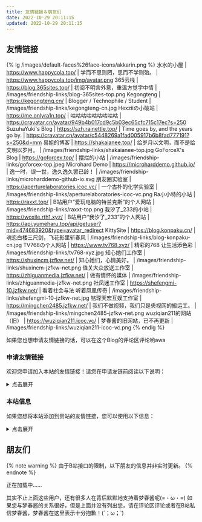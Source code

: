 ```yaml
---
title: 友情链接＆朋友们
date: 2022-10-29 20:11:15
updated: 2022-10-29 20:11:15
---
```


## 友情链接

{% lg /images/default-faces%26face-icons/akkarin.png %}
水水的小屋 | https://www.happycola.top/ | 学而不思则罔，思而不学则殆。 | https://www.happycola.top/img/avatar.png
365云栈 | https://blog.365sites.top/ | 初阅不明言外意，重温方觉字中情 | /images/friendship-links/blog-365sites-top.png
Kegongteng | https://kegongteng.cn/ | Blogger / Technophile / Student | /images/friendship-links/kegongteng-cn.jpg
Hexziiの小破站 | https://me.onlyra1n.top/ | 咕咕咕咕咕咕咕咕咕 | https://cravatar.cn/avatar/949b4b017cd9c5b03ec65cfc715c17ec?s=250
SuzuhaYuki's Blog | https://szh.rainettle.top/ | Time goes by, and the years go by. | https://cravatar.cn/avatar/c5448269a1fad005917b6b8fad777191?s=250&d=mm
易姐的博客 | https://shakaianee.top/ | 给岁月以文明，而不是给文明以岁月。 | /images/friendship-links/shakaianee-top.jpg
GoForceX's Blog | https://goforcex.top/ | 摆烂的小站 | /images/friendship-links/goforcex-top.jpeg
Microhard Demo | https://microharddemo.github.io/ | 逸一时，误一世，逸久逸久罢已龄！ | /images/friendship-links/microharddemo-github-io.svg
朋友圈实验室 | https://aperturelaboratories.icoc.vc/ | 一个古朴的化学实验室 | /images/friendship-links/aperturelaboratories-icoc-vc.png
Ra小小特的小站 | https://raxxt.top/ | B站用户“爱玩电脑的特兰克斯”的个人网站 | /images/friendship-links/raxxt-top.png
我汐了_233的小站 | https://woxile.rth1.xyz/ | B站用户“我汐了_233”的个人网站 | https://api.yumeharu.top/api/getuser?mid=474683920&type=avatar_redirect
KittySite | https://blog.konpaku.cn/ | 魂恋白楼三尺剑，飞花影里斩春风 | /images/friendship-links/blog-konpaku-cn.jpg
TV768の个人网站 | https://www.tv768.xyz/ | 精彩的768 让生活添色彩 | /images/friendship-links/tv768-xyz.jpg
知心她们工作室 | https://shuxincm.jzfkw.net/ | 知心她们，心情美好。 | /images/friendship-links/shuxincm-jzfkw-net.png
值关大众放送工作室 | https://zhiguanmedia.jzfkw.net/ | 做有情怀的媒体 | /images/friendship-links/zhiguanmedia-jzfkw-net.png
社凤迷工作室 | https://shefengmi-10.jzfkw.net/ | 看着社会与法 听着凤凰传奇 | /images/friendship-links/shefengmi-10-jzfkw-net.jpg
铭琛天宏互娱工作室 | https://mingchen2485.jzfkw.net/ | 我们不做视频，我们只是央视网的搬运工。 | /images/friendship-links/mingchen2485-jzfkw-net.png
wuziqian211的网站（旧） | https://wuziqian211.icoc.vc/ | 梦春酱的旧网站，已不再更新 | /images/friendship-links/wuziqian211-icoc-vc.png
{% endlg %}

<!--
<details>
<summary>无法访问的友链</summary>
<div class="details">

以下友情链接暂时无法访问，梦春酱期待这些友链的恢复qwq
{% lg /images/default-faces%26face-icons/akkarin.png %}
{% endlg %}

</div>
</details>
-->

如果您也想申请友情链接的话，可以在这个Blog的评论区评论哟awa

### 申请友情链接

欢迎您申请加入本站的友情链接！请您在申请友链前阅读以下说明：

<details>
<summary>点击展开</summary>
<div class="details">

#### 申请规则

1. 网站内容必须符合中华人民共和国相关法律法规，且**不能与代理服务器、VPN、广告等相关**；
2. 网站必须要有实质性的内容，本站不接受空白的或者全是无意义内容的网站；
3. 网站可以在中国大陆地区正常访问，且页面显示正常，访问速度在可接受的范围内；
4. 原则上，您申请的网站的类型应该是**个人博客**，而不是社交平台的个人主页（如果您有B站账号，可以考虑申请添加您到“[朋友们](#朋友们)”部分）。

{% note info %}
梦春酱不会检查您是否将本站添加到贵站友链。
{% endnote %}

#### 申请方式

在[本页面的评论区](#waline)评论即可申请友情链接，建议您参照以下格式评论：

```text
网站名称：
网站链接：
网站图标：
网站描述：
```

梦春酱可能会在将贵站添加在本站友链时修改部分信息；同时，**若您没有特别说明，梦春酱会将贵站的图标存储到本站的服务器上。**

#### 友链的定期检查、可能存在的风险说明

梦春酱会在力所能及的范围内定期检查您的网站；若贵站出现问题，包括但不限于：

- 页面显示异常、网站无法访问
- 发布不符合中华人民共和国法律法规的内容
- 网站被恶意注入内容，网站服务器被恶意攻击、劫持
- 域名到期

那么，梦春酱可能会通知您，并且会将贵站移至“无法访问的友链”或直接移除友情链接。
{% note warning %}
由于部分网站没有备案、域名未实名认证、未加强防护等，梦春酱**无法确保友情链接没有任何风险**。
{% endnote %}

希望我们一起努力，共同进步！(=・ω・=)

</div>
</details>

### 本站信息

如果您想将本站添加到贵站的友情链接，您可以使用以下信息：

<details>
<summary>点击展开</summary>
<div class="details">

{% tabs 本站信息 %}
<!-- tab ⚙️通用格式 -->

| 网站名称 | 网站链接 | 网站图标 | 网站描述 |
| :------: | :------: | :------: | :------: |
| 晨叶梦春的小屋 | <https://www.yumeharu.top/> | ![站点图标](/images/icon_compressed.png)<https://www.yumeharu.top/images/icon_compressed.png> | Not for the best, just for the better.<br />或<br />不求最好，只求更好。 |

| 站长昵称 | 站长头像 | 网站截图 |
| :------: | :------: | :------: |
| 晨叶梦春 | <img class="avatar" alt="站长头像" src="/images/face_compressed.png" /><https://www.yumeharu.top/images/face_compressed.png> | ![站点截图](/images/screenshot_compressed.png)<https://www.yumeharu.top/images/screenshot_compressed.png> |

<!-- endtab -->

<!-- tab 🚩YAML -->
```yml
# 此 YAML 文件仅供参考，您可能需要进行适当修改
  - name: 晨叶梦春的小屋            # 网站名称
    link: https://www.yumeharu.top/ # 网站链接
    icon: https://www.yumeharu.top/images/icon_compressed.png             # 网站图标
    description: Not for the best, just for the better.                   # 网站描述，也可使用 “不求最好，只求更好。”
    author: 晨叶梦春                # 站长昵称
    avatar: https://www.yumeharu.top/images/face_compressed.png           # 站长头像
    screenshot: https://www.yumeharu.top/images/screenshot_compressed.png # 网站截图
```
<!-- endtab -->

<!-- tab 📄HTML -->
```html
<a target="_blank" rel="noopener external nofollow noreferrer" href="https://www.yumeharu.top/">晨叶梦春的小屋</a>
```
<!-- endtab -->

{% endtabs %}

</div>
</details>

## 朋友们

{% note warning %}
由于B站接口的限制，以下朋友的信息并非实时更新。
{% endnote %}

<div class="link-grid" id="friends">正在加载中……</div>

<details id="deleted-friends-wrap" style="display: none;">
<summary>查看已经注销的朋友</summary>
<div class="details">

已经注销，但曾经和梦春酱存在一定关系的朋友有这些：

<div class="link-grid" id="deleted-friends"></div>

这些朋友的注销，给梦春酱带来了一定程度的损失，梦春酱非常希望能有缘再见到TA们(´；ω；\`)当然有些朋友已经创建新的账号啦awa

</div>
</details>

其实不止上面这些用户，还有很多人在背后默默地支持着梦春酱呢(=・ω・=)
如果您与梦春酱的关系很好，但是上面并没有列出您，请在评论区评论或者在B站私信梦春酱，梦春酱在这里表示十分抱歉！(´；ω；\`)

<script data-pjax>
(async () => {
  const renderUserDiv = info => {
    const userDiv = document.createElement('div');
    userDiv.className = 'link-grid-container';
    const avatar = document.createElement('img');
    avatar.className = 'link-grid-image no-fancybox';
    avatar.title = info.t;
    avatar.src = info.a;
    userDiv.appendChild(avatar);
    if ([0, 1, 2].includes(info.i)) {
      const faceIcon = document.createElement('img');
      faceIcon.className = 'face-icon no-fancybox';
      faceIcon.alt = '';
      switch (info.i) {
        case 0:
          faceIcon.title = `UP 主认证：${info.o}`;
          faceIcon.src = '/images/default-faces%26face-icons/personal.svg';
          break;
        case 1:
          faceIcon.title = `机构认证：${info.o}`;
          faceIcon.src = '/images/default-faces%26face-icons/business.svg';
          break;
        case 2:
          faceIcon.title = '大会员';
          faceIcon.src = '/images/default-faces%26face-icons/big-vip.svg';
          break;
      }
      userDiv.appendChild(faceIcon);
    }
    if (info.n) {
      const nftFaceIcon = document.createElement('img');
      nftFaceIcon.className = `face-icon${[0, 1, 2].includes(info.i) ? ' second' : ''} no-fancybox`;
      nftFaceIcon.alt = '';
      nftFaceIcon.title = '数字藏品';
      nftFaceIcon.src = '/images/default-faces%26face-icons/nft-label.gif';
      userDiv.appendChild(nftFaceIcon);
    }
    const title = document.createElement('p');
    title.style.color = info.c || '';
    title.innerText = info.t;
    userDiv.appendChild(title);
    const desc = document.createElement('p');
    desc.innerText = info.d;
    userDiv.appendChild(desc);
    const link = document.createElement('a');
    link.target = '_blank';
    link.rel = 'noopener external nofollow noreferrer';
    link.href = info.l;
    userDiv.appendChild(link);
    return userDiv;
  };

  const friends = document.querySelector('div#friends'), deletedFriends = document.querySelector('div#deleted-friends');
  if (!friends) return;
  try {
    const json = await (await fetch('https://api.yumeharu.top/api/modules?id=friends&version=3&type=json')).json();
    friends.innerText = '';
    if (json.code === 0) {
      for (const u of json.data.n.sort(() => 0.5 - Math.random())) {
        friends.append(renderUserDiv(u));
      }
      if (deletedFriends) {
        document.querySelector('details#deleted-friends-wrap').style.display = '';
        for (const u of json.data.d.sort(() => 0.5 - Math.random())) {
          deletedFriends.append(renderUserDiv(u));
        }
      }
    }
  } catch {
    friends.innerText = '';
  } finally {
    friends.append(renderUserDiv({
      a: '/images/default-faces%26face-icons/akkarin.png',
      t: '您',
      d: '是的，就是您 (=・ω・=) 您一直在支持着梦春酱，当然也是梦春酱的朋友哟 awa',
      l: 'https://space.bilibili.com/',
    }));
  }
})();
</script>
